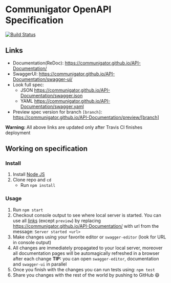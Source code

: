 # Communigator OpenAPI Specification
[![Build Status](https://travis-ci.org/CommuniGator/API-Documentation.svg?branch=master)](https://travis-ci.org/CommuniGator/API-Documentation)

## Links

- Documentation(ReDoc): https://communigator.github.io/API-Documentation/
- SwaggerUI: https://communigator.github.io/API-Documentation/swagger-ui/
- Look full spec:
    + JSON https://communigator.github.io/API-Documentation/swagger.json
    + YAML https://communigator.github.io/API-Documentation/swagger.yaml
- Preview spec version for branch `[branch]`: https://communigator.github.io/API-Documentation/preview/[branch]

**Warning:** All above links are updated only after Travis CI finishes deployment

## Working on specification
### Install

1. Install [Node JS](https://nodejs.org/)
2. Clone repo and `cd`
    + Run `npm install`

### Usage

1. Run `npm start`
2. Checkout console output to see where local server is started. You can use all [links](#links) (except `preview`) by replacing https://communigator.github.io/API-Documentation/ with url from the message: `Server started <url>`
3. Make changes using your favorite editor or `swagger-editor` (look for URL in console output)
4. All changes are immediately propagated to your local server, moreover all documentation pages will be automagically refreshed in a browser after each change
**TIP:** you can open `swagger-editor`, documentation and `swagger-ui` in parallel
5. Once you finish with the changes you can run tests using: `npm test`
6. Share you changes with the rest of the world by pushing to GitHub :smile:
